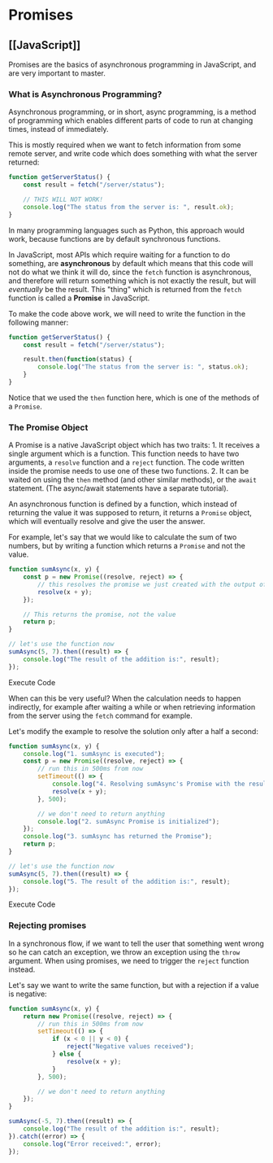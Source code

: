 # Promises
[[JavaScript]]
---

Promises are the basics of asynchronous programming in JavaScript, and are very important to master.

### What is Asynchronous Programming?

Asynchronous programming, or in short, async programming, is a method of programming which enables different parts of code to run at changing times, instead of immediately.

This is mostly required when we want to fetch information from some remote server, and write code which does something with what the server returned:

```javascript
function getServerStatus() {
    const result = fetch("/server/status");

    // THIS WILL NOT WORK!
    console.log("The status from the server is: ", result.ok);
}
```

In many programming languages such as Python, this approach would work, because functions are by default synchronous functions.

In JavaScript, most APIs which require waiting for a function to do something, are **asynchronous** by default which means that this code will not do what we think it will do, since the `fetch` function is asynchronous, and therefore will return something which is not exactly the result, but will _eventually_ be the result. This "thing" which is returned from the `fetch` function is called a **Promise** in JavaScript.

To make the code above work, we will need to write the function in the following manner:

```javascript
function getServerStatus() {
    const result = fetch("/server/status");

    result.then(function(status) {
        console.log("The status from the server is: ", status.ok);
    }
}
```

Notice that we used the `then` function here, which is one of the methods of a `Promise`.

### The Promise Object

A Promise is a native JavaScript object which has two traits: 1. It receives a single argument which is a function. This function needs to have two arguments, a `resolve` function and a `reject` function. The code written inside the promise needs to use one of these two functions. 2. It can be waited on using the `then` method (and other similar methods), or the `await` statement. (The async/await statements have a separate tutorial).

An asynchronous function is defined by a function, which instead of returning the value it was supposed to return, it returns a `Promise` object, which will eventually resolve and give the user the answer.

For example, let's say that we would like to calculate the sum of two numbers, but by writing a function which returns a `Promise` and not the value.

```javascript
function sumAsync(x, y) {
    const p = new Promise((resolve, reject) => {
        // this resolves the promise we just created with the output of x+y
        resolve(x + y);                        
    });

    // This returns the promise, not the value
    return p;
}

// let's use the function now
sumAsync(5, 7).then((result) => {
    console.log("The result of the addition is:", result);
});
```

Execute Code

When can this be very useful? When the calculation needs to happen indirectly, for example after waiting a while or when retrieving information from the server using the `fetch` command for example.

Let's modify the example to resolve the solution only after a half a second:

```javascript
function sumAsync(x, y) {
    console.log("1. sumAsync is executed");
    const p = new Promise((resolve, reject) => {
        // run this in 500ms from now
        setTimeout(() => {
            console.log("4. Resolving sumAsync's Promise with the result after 500ms");
            resolve(x + y);
        }, 500);

        // we don't need to return anything
        console.log("2. sumAsync Promise is initialized");            
    });
    console.log("3. sumAsync has returned the Promise");
    return p;
}

// let's use the function now
sumAsync(5, 7).then((result) => {
    console.log("5. The result of the addition is:", result);
});
```

Execute Code

### Rejecting promises

In a synchronous flow, if we want to tell the user that something went wrong so he can catch an exception, we throw an exception using the `throw` argument. When using promises, we need to trigger the `reject` function instead.

Let's say we want to write the same function, but with a rejection if a value is negative:

```javascript
function sumAsync(x, y) {
    return new Promise((resolve, reject) => {
        // run this in 500ms from now
        setTimeout(() => {
            if (x < 0 || y < 0) {
                reject("Negative values received");
            } else {
                resolve(x + y);
            }
        }, 500);

        // we don't need to return anything
    });
}

sumAsync(-5, 7).then((result) => {
    console.log("The result of the addition is:", result);
}).catch((error) => {
    console.log("Error received:", error);
});
```